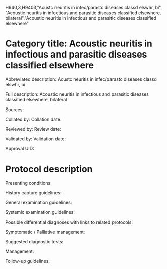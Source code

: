 H940,3,H9403,"Acustc neuritis in infec/parastc diseases classd elswhr, bi", "Acoustic neuritis in infectious and parasitic diseases classified elsewhere, bilateral","Acoustic neuritis in infectious and parasitic diseases classified elsewhere"
# Category title: Acoustic neuritis in infectious and parasitic diseases classified elsewhere

Abbreviated description: Acustc neuritis in infec/parastc diseases classd elswhr, bi

Full description: Acoustic neuritis in infectious and parasitic diseases classified elsewhere, bilateral

Sources:

Collated by:
Collation date:

Reviewed by:
Review date:

Validated by:
Validation date:

Approval UID:

# Protocol description

Presenting conditions:

History capture guidelines:

General examination guidelines:

Systemic examination guidelines:

Possible differential diagnoses with links to related protocols:

Symptomatic / Palliative management:

Suggested diagnostic tests:

Management:

Follow-up guidelines:
